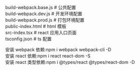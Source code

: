 build-webpack.base.js # 公共配置<br/>
build-webpack.dev.js # 开发环境配置<br/>
build-webpack.prod.js # 打包环境配置<br/>
public-index.html # html 模板<br/>
src-index.tsx # react 应用入口页面<br/>
tsconfig.json # ts 配置<br/>

安装 webpack 依赖:npm i webpack webpack-cli -D<br/>
安装 react 依赖:npm i react react-dom -S<br/>
安装 react 类型依赖:npm i @types/react @types/react-dom -D<br/>
